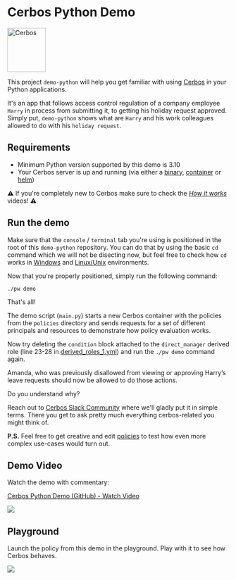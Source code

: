 # Cerbos Python Demo

<img src="https://github.com/cerbos/cerbos/blob/main/docs/supplemental-ui/logo.png?raw=true" alt="Cerbos" width="87" height="100"/>

This project `demo-python` will help you get familiar with using [Cerbos](https://github.com/cerbos/cerbos) in your Python applications.

It's an app that follows access control regulation of a company employee `Harry` in process from submitting it, to getting his holiday request approved. Simply put, `demo-python` shows what are `Harry` and his work colleagues allowed to do with his `holiday request`.

## Requirements
- Minimum Python version supported by this demo is 3.10
- Your Cerbos server is up and running (via either a [binary](https://docs.cerbos.dev/cerbos/latest/installation/binary.html), [container](https://docs.cerbos.dev/cerbos/latest/installation/container.html) or [helm](https://docs.cerbos.dev/cerbos/latest/installation/helm.html))

⚠️ If you're completely new to Cerbos make sure to check the _[How it works](https://cerbos.dev/how-it-works)_ videos!  ⚠️


## Run the demo

Make sure that the `console` / `terminal` tab you're using is positioned in the root of this `demo-python` repository.
You can do that by using the basic `cd` command which we will not be disecting now, but feel free to check how `cd` works in [Windows](https://learn.microsoft.com/en-us/windows-server/administration/windows-commands/cd) and [Linux/Unix](https://www.javatpoint.com/linux-cd#:~:text=Linux%20cd%20command%20is%20used,commands%20in%20the%20Linux%20terminal) environments.

Now that you're properly positioned, simply run the following command:
```shell
./pw demo
```

That's all!

The demo script (`main.py`) starts a new Cerbos container with the policies from the `policies` directory and sends requests for a set of different principals and resources to demonstrate how policy evaluation works.

Now try deleting the `condition` block attached to the `direct_manager` derived role (line 23-28 in [derived_roles_1.yml](policies/derived_roles_1.yml)) and run the `./pw demo` command again.

Amanda, who was previously disallowed from viewing or approving Harry’s leave requests should now be allowed to do those actions.

Do you understand why?

Reach out to [Cerbos Slack Community]() where we'll gladly put it in simple terms. There you get to ask pretty much everything cerbos-related you might think of.

**P.S.** Feel free to get creative and edit [policies](policies) to test how even more complex use-cases would turn out.

## Demo Video
Watch the demo with commentary:
<a href="https://www.loom.com/share/0425d8a075804d528185ad2ba30817b3">
    <p>Cerbos Python Demo (GitHub) - Watch Video</p>
    <img style="max-width:300px;" src="https://cdn.loom.com/sessions/thumbnails/0425d8a075804d528185ad2ba30817b3-with-play.gif">
  </a>

## Playground
Launch the policy from this demo in the playground. Play with it to see how Cerbos behaves.
<P><a href="https://play.cerbos.dev/p/UWG3inHjwrFhqkv60dec623G9PoYlgJf"><img src="https://github.com/cerbos/express-jwt-cerbos/blob/main/docs/launch.jpg"></a></p>